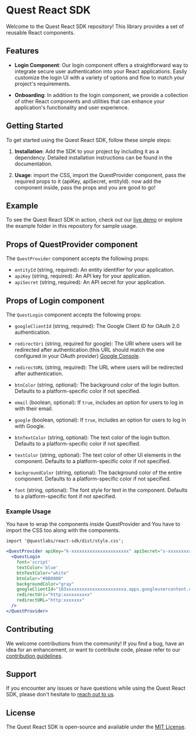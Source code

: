 # Quest React SDK

Welcome to the Quest React SDK repository! This library provides a set of reusable React components.

## Features

- **Login Component**: Our login component offers a straightforward way to integrate secure user authentication into your React applications. Easily customize the login UI with a variety of options and flow to match your project's requirements.

- **Onboarding**: In addition to the login component, we provide a collection of other React components and utilities that can enhance your application's functionality and user experience.

## Getting Started

To get started using the Quest React SDK, follow these simple steps:

1. **Installation**: Add the SDK to your project by including it as a dependency. Detailed installation instructions can be found in the documentation.

2. **Usage**: import the CSS, import the QuestProvider component, pass the required props to it (apiKey, apiSecret, entityId). now add the component inside, pass the props and you are good to go! 

## Example

To see the Quest React SDK in action, check out our [live demo](link-to-your-demo) or explore the example folder in this repository for sample usage.

## Props of QuestProvider component

The `QuestProvider` component accepts the following props:

- `entityId` (string, required): An entity identifier for your application.
- `apiKey` (string, required): An API key for your application.
- `apiSecret` (string, required): An API secret for your application.

## Props of Login component

The `QuestLogin` component accepts the following props:

- `googleClientId` (string, required): The Google Client ID for OAuth 2.0 authentication.

- `redirectUri` (string, required for google): The URI where users will be redirected after authentication.(this URL should match the one configured in your OAuth provider)  [Google Console](https://console.cloud.google.com/apis/credentials/oauthclient).

- `redirectURL` (string, required): The URL where users will be redirected after authentication. 
- `btnColor` (string, optional): The background color of the login button. Defaults to a platform-specific color if not specified.
- `email` (boolean, optional): If `true`, includes an option for users to log in with their email.
- `google` (boolean, optional): If `true`, includes an option for users to log in with Google.
- `btnTextColor` (string, optional): The text color of the login button. Defaults to a platform-specific color if not specified.
- `textColor` (string, optional): The text color of other UI elements in the component. Defaults to a platform-specific color if not specified.
- `backgroundColor` (string, optional): The background color of the entire component. Defaults to a platform-specific color if not specified.
- `font` (string, optional): The font style for text in the component. Defaults to a platform-specific font if not specified.

### Example Usage
You have to wrap the components inside QuestProvider and You have to import the CSS too along with the components. 
```
import '@questlabs/react-sdk/dist/style.css';
```

```jsx
<QuestProvider apiKey="k-xxxxxxxxxxxxxxxxxxxxxx" apiSecret="s-xxxxxxxxxxxxxxx-xxxxxxxxxxxx" entityId="e-xxxxxxx-xxxx-xxxw16">
  <QuestLogin
    font='script'
    textColor='blue'
    btnTextColor="white"
    btnColor="#8B0000"
    backgroundColor="gray"
    googleClientId="103xxxxxxxxxxxxxxxxxxxxxxa.apps.googleusercontent.com"
    redirectUri="http:xxxxxxxxxx"
    redirectURL="http:xxxxxxx"
  />
</QuestProvider>
```

## Contributing

We welcome contributions from the community! If you find a bug, have an idea for an enhancement, or want to contribute code, please refer to our [contribution guidelines](link-to-contributing-guidelines).

## Support

If you encounter any issues or have questions while using the Quest React SDK, please don't hesitate to [reach out to us](link-to-support).

## License

The Quest React SDK is open-source and available under the [MIT License](link-to-license).
